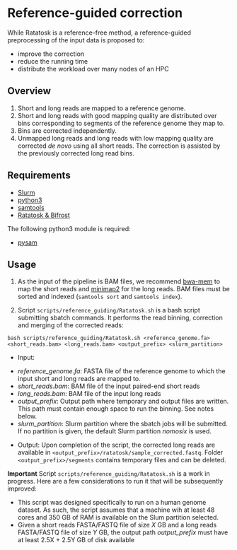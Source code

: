 # Reference-guided correction

While Ratatosk is a reference-free method, a reference-guided preprocessing of the input data is proposed to:
- improve the correction
- reduce the running time
- distribute the workload over many nodes of an HPC

## Overview

1. Short and long reads are mapped to a reference genome.
2. Short and long reads with good mapping quality are distributed over bins corresponding to segments of the reference genome they map to.
3. Bins are corrected independently.
4. Unmapped long reads and long reads with low mapping quality are corrected *de novo* using all short reads. The correction is assisted by the previously corrected long read bins.

## Requirements

* [Slurm](https://slurm.schedmd.com)
* [python3](https://python.org)
* [samtools](https://htslib.org)
* [Ratatosk & Bifrost](https://github.com/GuillaumeHolley/Ratatosk)

The following python3 module is required:
* [pysam](https://pysam.readthedocs.io)

## Usage

1. As the input of the pipeline is BAM files, we recommend [bwa-mem](https://github.com/lh3/bwa) to map the short reads and [minimap2](https://github.com/lh3/minimap2) for the long reads. BAM files must be sorted and indexed (`samtools sort` and `samtools index`).

2. Script `scripts/reference_guiding/Ratatosk.sh` is a bash script submitting sbatch commands. It performs the read binning, correction and merging of the corrected reads:
```
bash scripts/reference_guiding/Ratatosk.sh <reference_genome.fa> <short_reads.bam> <long_reads.bam> <output_prefix> <slurm_partition>
```

* Input:
- *reference_genome.fa*: FASTA file of the reference genome to which the input short and long reads are mapped to.
- *short_reads.bam*: BAM file of the input paired-end short reads
- *long_reads.bam*: BAM file of the input long reads
- *output_prefix*: Output path where temporary and output files are written. This path must contain enough space to run the binning. See notes below.
- *slurm_partition*: Slurm partition where the sbatch jobs will be submitted. If no partition is given, the default Slurm partition *nomosix* is used.

* Output:
Upon completion of the script, the corrected long reads are available in `<output_prefix>/ratatosk/sample_corrected.fastq`. Folder `<output_prefix>/segments` contains temporary files and can be deleted.

**Important**
Script `scripts/reference_guiding/Ratatosk.sh` is a work in progress. Here are a few considerations to run it that will be subsequently improved:

- This script was designed specifically to run on a human genome dataset. As such, the script assumes that a machine wih at least 48 cores and 350 GB of RAM is available on the Slum partition selected.
- Given a short reads FASTA/FASTQ file of size *X* GB and a long reads FASTA/FASTQ file of size *Y* GB, the output path *output_prefix* must have at least 2.5X + 2.5Y GB of disk available